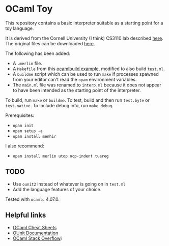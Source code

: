 # OCaml Toy

This repository contains a basic interpreter suitable as a starting point for a toy language.

It is derived from the Cornell University (I think) CS3110 lab described [here](https://www.cs.cornell.edu/courses/cs3110/2015fa/l/12-interp/rec.html).  The original files can be downloaded [here](https://www.cs.cornell.edu/courses/cs3110/2015fa/l/12-interp/rec-code.zip).

The following has been added:

- A `.merlin` file.
- A `Makefile` from this [ocamlbuild example](https://github.com/ocaml/ocamlbuild/tree/master/examples/05-lex-yacc), modified to also build `test.ml`.
- A `buildme` script which can be used to run `make` if processes spawned from your editor can't read the `opam` environment variables.
- The `main.ml` file was renamed to `interp.ml` because it does not appear to have been intended as the starting point of the interpreter.

To build, run `make` or `buildme`.  To test, build and then run `test.byte` or `test.native`.  To include debug info, run `make debug`.

Prerequisites: 

- `opam init`
- `opam setup -a`
- `opam install menhir`

I also recommend:

- `opam install merlin utop ocp-indent tuareg`

## TODO

- Use `ounit2` instead of whatever is going on in `test.ml`
- Add the language features of your choice.

Tested with `ocamlc` 4.07.0.

## Helpful links
 
- [OCaml Cheat Sheets](https://ocaml.org/docs/cheat_sheets.html)
- [OUnit Documentation](http://ounit.forge.ocamlcore.org/api-ounit/index.html)
- [OCaml Stack Overflow](https://stackoverflow.com/questions/tagged/ocaml)i


